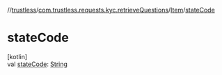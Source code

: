 //[trustless](../../../index.md)/[com.trustless.requests.kyc.retrieveQuestions](../index.md)/[Item](index.md)/[stateCode](state-code.md)

# stateCode

[kotlin]\
val [stateCode](state-code.md): [String](https://kotlinlang.org/api/latest/jvm/stdlib/kotlin/-string/index.html)
